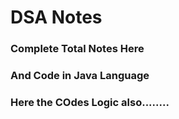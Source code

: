 # DSA Notes

### Complete Total Notes Here

### And Code in Java Language

### Here the COdes Logic also........
